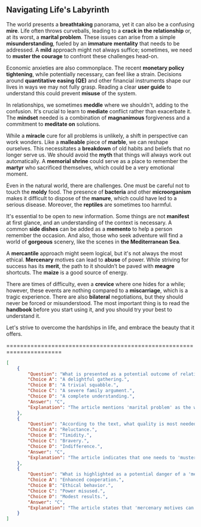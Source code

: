 ## Navigating Life's Labyrinth

The world presents a **breathtaking** panorama, yet it can also be a confusing **mire**. Life often throws curveballs, leading to a **crack in the relationship** or, at its worst, a **marital problem**. These issues can arise from a simple **misunderstanding**, fueled by an **immature** **mentality** that needs to be addressed. A **mild** approach might not always suffice; sometimes, we need to **muster the courage** to confront these challenges head-on.

Economic anxieties are also commonplace. The recent **monetary policy tightening**, while potentially necessary, can feel like a strain. Decisions around **quantitative easing (QE)** and other financial instruments shape our lives in ways we may not fully grasp. Reading a clear **user guide** to understand this could prevent **misuse** of the system.

In relationships, we sometimes **meddle** where we shouldn't, adding to the confusion. It's crucial to learn to **mediate** conflict rather than exacerbate it. The **mindset** needed is a combination of **magnanimous** forgiveness and a commitment to **meditate on** solutions.

While a **miracle** cure for all problems is unlikely, a shift in perspective can work wonders. Like a **malleable** piece of **marble**, we can reshape ourselves. This necessitates a **breakdown** of old habits and beliefs that no longer serve us. We should avoid the **myth** that things will always work out automatically. A **memorial shrine** could serve as a place to remember the **martyr** who sacrificed themselves, which could be a very emotional moment.

Even in the natural world, there are challenges. One must be careful not to touch the **moldy** food. The presence of **bacteria** and other **microorganism** makes it difficult to dispose of the **manure**, which could have led to a serious disease. Moreover, the **reptiles** are sometimes too harmful. 

It's essential to be open to new information. Some things are not **manifest** at first glance, and an understanding of the context is necessary. A common **side dishes** can be added as a **memento** to help a person remember the occasion. And also, those who seek adventure will find a world of **gorgeous** scenery, like the scenes in **the Mediterranean Sea**.

A **mercantile** approach might seem logical, but it's not always the most ethical. **Mercenary** motives can lead to **abuse** of power. While striving for success has its **merit**, the path to it shouldn’t be paved with **meagre** shortcuts. The **maize** is a good source of energy.

There are times of difficulty, even a **crevice** where one hides for a while; however, these events are nothing compared to a **miscarriage**, which is a tragic experience. There are also **bilateral** negotiations, but they should never be forced or misunderstood. The most important thing is to read the **handbook** before you start using it, and you should try your best to understand it. 

Let's strive to overcome the hardships in life, and embrace the beauty that it offers.


======================================================================

```json
[
    {
        "Question": "What is presented as a potential outcome of relationship issues in the article?",
        "Choice A": "A delightful gathering.",
        "Choice B": "A trivial squabble.",
        "Choice C": "A severe family argument.",
        "Choice D": "A complete understanding.",
        "Answer": "C",
        "Explanation": "The article mentions 'marital problem' as the worst outcome of relationship challenges, which can be rephrased as a severe family argument."
    },
    {
        "Question": "According to the text, what quality is most needed when dealing with challenges?",
        "Choice A": "Reluctance.",
        "Choice B": "Timidity.",
        "Choice C": "Bravery.",
        "Choice D": "Indifference.",
        "Answer": "C",
        "Explanation": "The article indicates that one needs to 'muster the courage' to face difficulties."
    },
    {
        "Question": "What is highlighted as a potential danger of a 'mercantile' approach?",
        "Choice A": "Enhanced cooperation.",
        "Choice B": "Ethical behavior.",
        "Choice C": "Power misused.",
        "Choice D": "Modest results.",
        "Answer": "C",
        "Explanation": "The article states that 'mercenary motives can lead to abuse of power.'"
    }
]
```